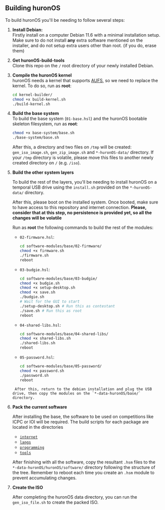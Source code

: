 ## Building huronOS

To build huronOS you'll be needing to follow several steps:

1. **Install Debian:** <br>
   Firstly install on a computer Debian 11.6 with a minimal installation setup. Make sure to do not install **any** extra software mentioned on the installer, and do not setup extra users other than root. (if you do, erase them)

2. **Get huronOS-build-tools** <br>
   Clone this repo on the `/` root directory of your newly installed Debian.

3. **Compile the huronOS kernel** <br>
   huronOS needs a kernel that supports [AUFS](https://aufs.sf.net), so we need to replace the kernel. To do so, run as **root**:

   ```bash
   cd kernel-builder/
   chmod +x build-kernel.sh
   ./build-kernel.sh
   ```

4. **Build the base system** <br>
   To build the base system (`01-base.hsl`) and the huronOS bootable skeleton filesystem, run as **root**:<br>

   ```bash
   chmod +x base-system/base.sh
   ./base-system/base.sh
   ```

   After this, a directory and two files on `/tmp` will be created: `gen_iso_image.sh`, `gen_zip_image.sh` and `*-huronOS-data/` directory. If your `/tmp` directory is volatile, please move this files to another newly created directory on `/` (e.g. `/iso`).

5. **Build the other system layers**

   To build the rest of the layers, you'll be needing to install huronOS on a temporal USB drive using the `install.sh` provided on the `*-huronOS-data/` directory.

   After this, please boot on the installed system.
   Once booted, make sure to have access to this repository and internet connection. **Please, consider that at this step, no persistence is provided yet, so all the changes will be volatile**

   Run as **root** the following commands to build the rest of the modules:

   - `02-firmware.hsl`:
     ```bash
     cd software-modules/base/02-firmware/
     chmod +x firmware.sh
     ./firmware.sh
     reboot
     ```
   - `03-budgie.hsl`:
     ```bash
     cd software-modules/base/03-budgie/
     chmod +x budgie.sh
     chmod +x setup-desktop.sh
     chmod +x save.sh
     ./budgie.sh
     # Wait for the GUI to start
     ./setup-desktop.sh # Run this as contestant
     ./save.sh # Run this as root
     reboot
     ```
   - `04-shared-libs.hsl`:
     ```bash
     cd software-modules/base/04-shared-libs/
     chmod +x shared-libs.sh
     ./shared-libs.sh
     reboot
     ```
   - `05-password.hsl`:
     ```bash
     cd software-modules/base/05-password/
     chmod +x password.sh
     ./password.sh
     reboot
     ```

   ```
    After this, return to the debian installation and plug the USB drive, then copy the modules on the `*-data-huronOS/base/` directory.

   ```

6. **Pack the current software**

   After installing the base, the software to be used on competitions like ICPC or IOI will be required. The build scripts for each package are located in the directories

   - [`internet`](./software-modules/internet/)
   - [`langs`](./software-modules/langs/)
   - [`programming`](./software-modules/programming/)
   - [`tools`](./software-modules/tools/)

   After finishing with all the software, copy the resultant `.hsm` files to the `*-data-huronOS/huronOS/software/` directory following the structure of the tree. Remember to reboot each time you create an `.hsm` module to prevent accumulating changes.

7. **Create the ISO**

   After completing the huronOS data directory, you can run the `gen_iso_file.sh` to create the packed ISO.
